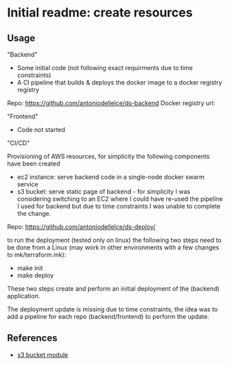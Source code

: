 # Initial readme: create resources

## Usage


"Backend"
  - Some initial code (not following exact requirments due to time constraints)
  - A CI pipeline that builds & deploys the docker image to a docker registry registry

  Repo: https://github.com/antoniodellelce/ds-backend
  Docker registry url:

"Frontend"

  - Code not started

"CI/CD"


 Provisioning of AWS resources, for simplicity the following components have been created

 - ec2 instance: serve backend code in a single-node docker swarm service
 - s3 bucket: serve static page of backend - for simplicity I was considering switching to an EC2 where I could have re-used the pipeline I used for backend
   but due to time constraints I was unable to complete the change.

 Repo: https://github.com/antoniodellelce/ds-deploy/

 to run the deployment (tested only on linux) the following two steps need to be done from a Linux (may work in other environments with a few changes to mk/terraform.mk):

   * make init
   * make deploy

 These two steps create and perform an initial deployment of the (backend) application.

 The deployment update is missing due to time constraints, the idea was to add a pipeline for each repo (backend/frontend) to perform the update.



## References

* [s3 bucket module](https://registry.terraform.io/modules/terraform-aws-modules/s3-bucket/aws/latest)
